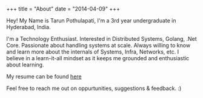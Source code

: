 +++
title = "About"
date = "2014-04-09"
+++

Hey! My Name is Tarun Pothulapati, I'm a 3rd year undergraduate in Hyderabad, India.

 I'm a Technology Enthusiast. Interested in Distributed Systems, Golang, .Net Core. Passionate about handling systems at scale. Always willing to know and learn more about the internals of Systems, Infra, Networks, etc. I believe in a learn-it-all mindset as it keeps me grounded and enthusiastic about learning. 


My resume can be found [here](https://drive.google.com/file/d/1_59nnsxicU_e9v3B0eI7JnXl0ooNNHtV/view)

Feel free to reach me out on oppurtunities, suggestions & feedback. :)

